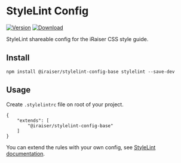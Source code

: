 # StyleLint Config

[![Version](https://flat.badgen.net/npm/v/@iraiser/stylelint-config-base)](https://www.npmjs.com/package/@iraiser/stylelint-config-base)
[![Download](https://flat.badgen.net/npm/dt/@iraiser/stylelint-config-base)](https://www.npmjs.com/package/@iraiser/stylelint-config-base)

StyleLint shareable config for the iRaiser CSS style guide.

## Install

    npm install @iraiser/stylelint-config-base stylelint --save-dev

## Usage

Create ``.stylelintrc`` file on root of your project.

```
{
    "extends": [
        "@iraiser/stylelint-config-base"
    ]
}
```

You can extend the rules with your own config,
see [StyleLint documentation](https://stylelint.io/user-guide/configuration).
